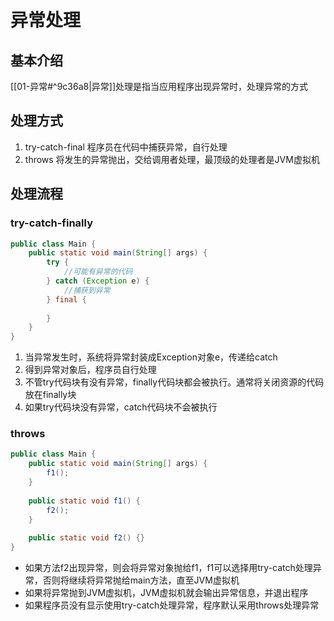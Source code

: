 # 异常处理

## 基本介绍

[[01-异常#^9c36a8|异常]]处理是指当应用程序出现异常时，处理异常的方式

## 处理方式

1.   try-catch-final 程序员在代码中捕获异常，自行处理
2.   throws 将发生的异常抛出，交给调用者处理，最顶级的处理者是JVM虚拟机

## 处理流程

### try-catch-finally

```Java
public class Main {
    public static void main(String[] args) {
        try {
            //可能有异常的代码
        } catch (Exception e) {
            //捕获到异常
        } final {
            
        }
    }
}
```

1.   当异常发生时，系统将异常封装成Exception对象e，传递给catch
2.   得到异常对象后，程序员自行处理
3.   不管try代码块有没有异常，finally代码块都会被执行。通常将关闭资源的代码放在finally块
4.   如果try代码块没有异常，catch代码块不会被执行

### throws

```Java
public class Main {
    public static void main(String[] args) {
        f1();
    }
    
    public static void f1() {
        f2();
    }
    
    public static void f2() {}
}
```

-   如果方法f2出现异常，则会将异常对象抛给f1，f1可以选择用try-catch处理异常，否则将继续将异常抛给main方法，直至JVM虚拟机
-   如果将异常抛到JVM虚拟机，JVM虚拟机就会输出异常信息，并退出程序
-   如果程序员没有显示使用try-catch处理异常，程序默认采用throws处理异常